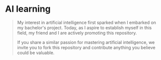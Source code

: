 # AI learning

> My interest in artificial intelligence first sparked when I embarked on my bachelor's project. Today, as I aspire to establish myself in this field, my friend and I are actively promoting this repository.
>
>
>  If you share a similar passion for mastering artificial intelligence, we invite you to fork this repository and contribute anything you believe could be valuable.





